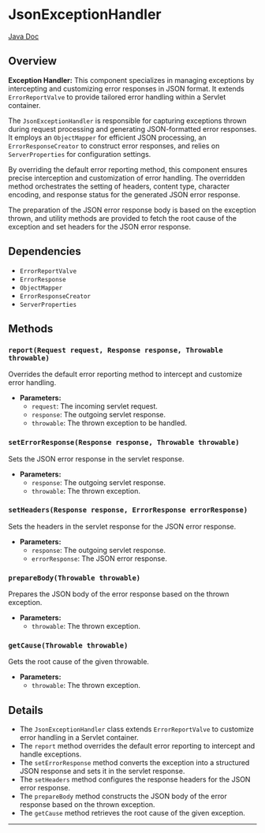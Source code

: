 # JsonExceptionHandler

[Java Doc](https://yevgendemotestorganization.github.io/bring-web-javadoc/com/bobocode/bring/web/servlet/JsonExceptionHandler.html)

## Overview

**Exception Handler:** This component specializes in managing exceptions by intercepting and customizing error responses in JSON format. It extends `ErrorReportValve` to provide tailored error handling within a Servlet container.

The `JsonExceptionHandler` is responsible for capturing exceptions thrown during request processing and generating JSON-formatted error responses. It employs an `ObjectMapper` for efficient JSON processing, an `ErrorResponseCreator` to construct error responses, and relies on `ServerProperties` for configuration settings.

By overriding the default error reporting method, this component ensures precise interception and customization of error handling. The overridden method orchestrates the setting of headers, content type, character encoding, and response status for the generated JSON error response.

The preparation of the JSON error response body is based on the exception thrown, and utility methods are provided to fetch the root cause of the exception and set headers for the JSON error response.

## Dependencies

- `ErrorReportValve`
- `ErrorResponse`
- `ObjectMapper`
- `ErrorResponseCreator`
- `ServerProperties`

## Methods

### `report(Request request, Response response, Throwable throwable)`

Overrides the default error reporting method to intercept and customize error handling.

- **Parameters:**
    - `request`: The incoming servlet request.
    - `response`: The outgoing servlet response.
    - `throwable`: The thrown exception to be handled.

### `setErrorResponse(Response response, Throwable throwable)`

Sets the JSON error response in the servlet response.

- **Parameters:**
    - `response`: The outgoing servlet response.
    - `throwable`: The thrown exception.

### `setHeaders(Response response, ErrorResponse errorResponse)`

Sets the headers in the servlet response for the JSON error response.

- **Parameters:**
    - `response`: The outgoing servlet response.
    - `errorResponse`: The JSON error response.

### `prepareBody(Throwable throwable)`

Prepares the JSON body of the error response based on the thrown exception.

- **Parameters:**
    - `throwable`: The thrown exception.

### `getCause(Throwable throwable)`

Gets the root cause of the given throwable.

- **Parameters:**
    - `throwable`: The thrown exception.

## Details

- The `JsonExceptionHandler` class extends `ErrorReportValve` to customize error handling in a Servlet container.
- The `report` method overrides the default error reporting to intercept and handle exceptions.
- The `setErrorResponse` method converts the exception into a structured JSON response and sets it in the servlet response.
- The `setHeaders` method configures the response headers for the JSON error response.
- The `prepareBody` method constructs the JSON body of the error response based on the thrown exception.
- The `getCause` method retrieves the root cause of the given exception.

---